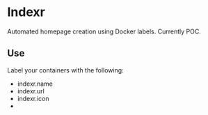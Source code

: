 # Indexr

Automated homepage creation using Docker labels. Currently POC.

## Use

Label your containers with the following:

- indexr.name
- indexr.url
- indexr.icon
-
